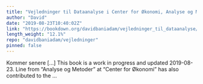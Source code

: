 ```yaml
---
title: "Vejledninger til Dataanalyse i Center for Økonomi, Analyse og Methoder"
author: "David"
date: "2019-08-23T10:40:02Z"
link: "https://bookdown.org/davidbaniadam/vejledninger_til_dataanalyse/"
length_weight: "12.1%"
repo: "davidbaniadam/vejledninger"
pinned: false
---
```


Kommer senere [...] This book is a work in progress and updated 2019-08-23. Line from “Analyse og Metoder” at “Center for Økonomi” has also contributed to the ...
